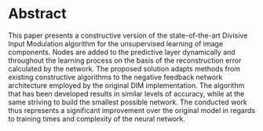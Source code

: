 # Abstract
This paper presents a constructive version of the state-of-the-art Divisive Input Modulation algorithm for the unsupervised learning of image components. Nodes are added to the predictive layer dynamically and throughout the learning process on the basis of the reconstruction error calculated by the network. The proposed solution adapts methods from existing constructive algorithms to the negative feedback network architecture employed by the original DIM implementation. The algorithm that has been developed results in similar levels of accuracy, while at the same striving to build the smallest possible network. The conducted work thus represents a significant improvement over the original model in regards to training times and complexity of the neural network.

